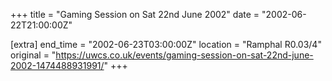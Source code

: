 +++
title = "Gaming Session on Sat 22nd June 2002"
date = "2002-06-22T21:00:00Z"

[extra]
end_time = "2002-06-23T03:00:00Z"
location = "Ramphal R0.03/4"
original = "https://uwcs.co.uk/events/gaming-session-on-sat-22nd-june-2002-1474488931991/"
+++



